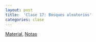 ```yaml
---
layout: post
title:  'Clase 17: Bosques aleatorios'
categories: clase
---
```


[Material](https://www.dropbox.com/s/t10ukiv3vvx63bv/clase_17.zip?dl=1 ), [Notas](https://www.dropbox.com/s/yg8pax0a2tnqak1/Notas_AE_17.pdf?dl=1)